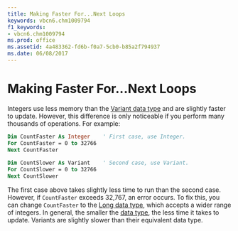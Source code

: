 ```yaml
---
title: Making Faster For...Next Loops
keywords: vbcn6.chm1009794
f1_keywords:
- vbcn6.chm1009794
ms.prod: office
ms.assetid: 4a483362-fd6b-f0a7-5cb0-b85a2f794937
ms.date: 06/08/2017
---
```



# Making Faster For...Next Loops

Integers use less memory than the [Variant data type](../../Glossary/vbe-glossary.md#Variant-data-type) and are slightly faster to update. However, this difference is only noticeable if you perform many thousands of operations. For example:


```vb
Dim CountFaster As Integer    ' First case, use Integer. 
For CountFaster = 0 to 32766     
Next CountFaster 
 
Dim CountSlower As Variant    ' Second case, use Variant. 
For CountSlower = 0 to 32766 
Next CountSlower 

```


The first case above takes slightly less time to run than the second case. However, if  `CountFaster` exceeds 32,767, an error occurs. To fix this, you can change `CountFaster` to the [Long data type](../../Glossary/vbe-glossary.md#Long-data-type), which accepts a wider range of integers. In general, the smaller the [data type](../../Glossary/vbe-glossary.md#data-type), the less time it takes to update. Variants are slightly slower than their equivalent data type.


